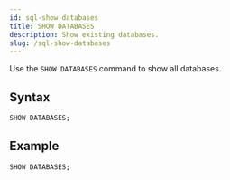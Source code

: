 ```yaml
---
id: sql-show-databases
title: SHOW DATABASES
description: Show existing databases.
slug: /sql-show-databases
---
```

<head>
  <link rel="canonical" href="https://docs.risingwave.com/docs/current/sql-show-databases/" />
</head>

Use the `SHOW DATABASES` command to show all databases.

## Syntax

```sql
SHOW DATABASES;
```




## Example

```sql
SHOW DATABASES;
```